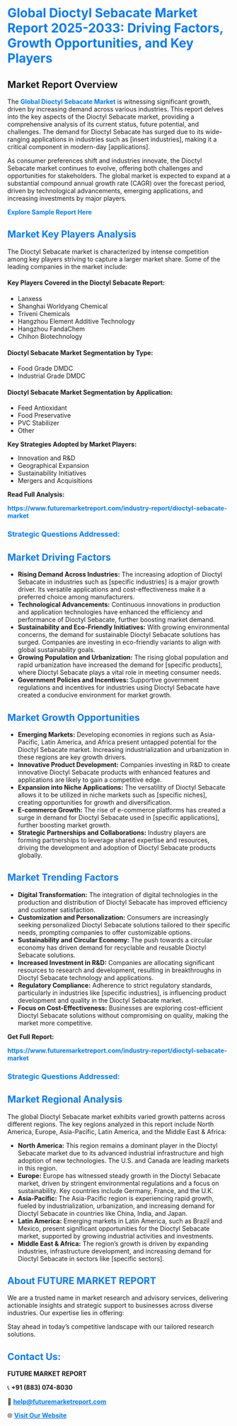 <h1 style="color: #007BFF;">Global Dioctyl Sebacate Market Report 2025-2033: Driving Factors, Growth Opportunities, and Key Players</h1>

<section id="overview">
<h2>Market Report Overview</h2>
<p>The <a href="https://www.futuremarketreport.com/industry-report/dioctyl-sebacate-market" style="color: #007BFF; text-decoration: none;"><strong>Global Dioctyl Sebacate Market</strong></a> is witnessing significant growth, driven by increasing demand across various industries. This report delves into the key aspects of the Dioctyl Sebacate market, providing a comprehensive analysis of its current status, future potential, and challenges. The demand for Dioctyl Sebacate has surged due to its wide-ranging applications in industries such as [insert industries], making it a critical component in modern-day [applications].</p>
<p>As consumer preferences shift and industries innovate, the Dioctyl Sebacate market continues to evolve, offering both challenges and opportunities for stakeholders. The global market is expected to expand at a substantial compound annual growth rate (CAGR) over the forecast period, driven by technological advancements, emerging applications, and increasing investments by major players.</p>
</section>

<section id="overview">
<p><a href="https://www.futuremarketreport.com/request-sample/reportId=32377" style="color: #007BFF; text-decoration: none;"><strong>Explore Sample Report Here</strong></a></p>
</section>

<section id="key-players">
<h2 style="color: #007BFF;">Market Key Players Analysis</h2>
<p>The Dioctyl Sebacate market is characterized by intense competition among key players striving to capture a larger market share. Some of the leading companies in the market include:</p>
<h4>Key Players Covered in the Dioctyl Sebacate Report:</h4>
<ul><li>Lanxess</li><li>Shanghai Worldyang Chemical</li><li>Triveni Chemicals</li><li>Hangzhou Element Additive Technology</li><li>Hangzhou FandaChem</li><li>Chihon Biotechnology</li></ul>
<h4>Dioctyl Sebacate Market Segmentation by Type:</h4>
<ul><li>Food Grade DMDC</li><li>Industrial Grade DMDC</li></ul>

<h4>Dioctyl Sebacate Market Segmentation by Application:</h4>
<ul><li>Feed Antioxidant</li><li>Food Preservative</li><li>PVC Stabilizer</li><li>Other</li></ul>
<p><strong>Key Strategies Adopted by Market Players:</strong></p>
<ul>
<li>Innovation and R&D</li>
<li>Geographical Expansion</li>
<li>Sustainability Initiatives</li>
<li>Mergers and Acquisitions</li>
</ul>
</section>

<section>
<p><strong>Read Full Analysis: </strong></p><a href="https://www.futuremarketreport.com/industry-report/dioctyl-sebacate-market" style="color: #007BFF; text-decoration: none;"><strong>https://www.futuremarketreport.com/industry-report/dioctyl-sebacate-market</strong></a>
<h3 style="color: #007BFF;">Strategic Questions Addressed:</h3>
</section>

<section id="driving-factors">
<h2 style="color: #007BFF;">Market Driving Factors</h2>
<ul>
<li><strong>Rising Demand Across Industries:</strong> The increasing adoption of Dioctyl Sebacate in industries such as [specific industries] is a major growth driver. Its versatile applications and cost-effectiveness make it a preferred choice among manufacturers.</li>
<li><strong>Technological Advancements:</strong> Continuous innovations in production and application technologies have enhanced the efficiency and performance of Dioctyl Sebacate, further boosting market demand.</li>
<li><strong>Sustainability and Eco-Friendly Initiatives:</strong> With growing environmental concerns, the demand for sustainable Dioctyl Sebacate solutions has surged. Companies are investing in eco-friendly variants to align with global sustainability goals.</li>
<li><strong>Growing Population and Urbanization:</strong> The rising global population and rapid urbanization have increased the demand for [specific products], where Dioctyl Sebacate plays a vital role in meeting consumer needs.</li>
<li><strong>Government Policies and Incentives:</strong> Supportive government regulations and incentives for industries using Dioctyl Sebacate have created a conducive environment for market growth.</li>
</ul>
</section>

<section id="growth-opportunities">
<h2 style="color: #007BFF;">Market Growth Opportunities</h2>
<ul>
<li><strong>Emerging Markets:</strong> Developing economies in regions such as Asia-Pacific, Latin America, and Africa present untapped potential for the Dioctyl Sebacate market. Increasing industrialization and urbanization in these regions are key growth drivers.</li>
<li><strong>Innovative Product Development:</strong> Companies investing in R&D to create innovative Dioctyl Sebacate products with enhanced features and applications are likely to gain a competitive edge.</li>
<li><strong>Expansion into Niche Applications:</strong> The versatility of Dioctyl Sebacate allows it to be utilized in niche markets such as [specific niches], creating opportunities for growth and diversification.</li>
<li><strong>E-commerce Growth:</strong> The rise of e-commerce platforms has created a surge in demand for Dioctyl Sebacate used in [specific applications], further boosting market growth.</li>
<li><strong>Strategic Partnerships and Collaborations:</strong> Industry players are forming partnerships to leverage shared expertise and resources, driving the development and adoption of Dioctyl Sebacate products globally.</li>
</ul>
</section>

<section id="trending-factors">
<h2 style="color: #007BFF;">Market Trending Factors</h2>
<ul>
<li><strong>Digital Transformation:</strong> The integration of digital technologies in the production and distribution of Dioctyl Sebacate has improved efficiency and customer satisfaction.</li>
<li><strong>Customization and Personalization:</strong> Consumers are increasingly seeking personalized Dioctyl Sebacate solutions tailored to their specific needs, prompting companies to offer customizable options.</li>
<li><strong>Sustainability and Circular Economy:</strong> The push towards a circular economy has driven demand for recyclable and reusable Dioctyl Sebacate solutions.</li>
<li><strong>Increased Investment in R&D:</strong> Companies are allocating significant resources to research and development, resulting in breakthroughs in Dioctyl Sebacate technology and applications.</li>
<li><strong>Regulatory Compliance:</strong> Adherence to strict regulatory standards, particularly in industries like [specific industries], is influencing product development and quality in the Dioctyl Sebacate market.</li>
<li><strong>Focus on Cost-Effectiveness:</strong> Businesses are exploring cost-efficient Dioctyl Sebacate solutions without compromising on quality, making the market more competitive.</li>
</ul>
</section>

<section>
<p><strong>Get Full Report: </strong></p><a href="https://www.futuremarketreport.com/industry-report/dioctyl-sebacate-market" style="color: #007BFF; text-decoration: none;"><strong>https://www.futuremarketreport.com/industry-report/dioctyl-sebacate-market</strong></a>
<h3 style="color: #007BFF;">Strategic Questions Addressed:</h3>
</section>


<section id="regional-analysis">
<h2 style="color: #007BFF;">Market Regional Analysis</h2>
<p>The global Dioctyl Sebacate market exhibits varied growth patterns across different regions. The key regions analyzed in this report include North America, Europe, Asia-Pacific, Latin America, and the Middle East & Africa:</p>
<ul>
<li><strong>North America:</strong> This region remains a dominant player in the Dioctyl Sebacate market due to its advanced industrial infrastructure and high adoption of new technologies. The U.S. and Canada are leading markets in this region.</li>
<li><strong>Europe:</strong> Europe has witnessed steady growth in the Dioctyl Sebacate market, driven by stringent environmental regulations and a focus on sustainability. Key countries include Germany, France, and the U.K.</li>
<li><strong>Asia-Pacific:</strong> The Asia-Pacific region is experiencing rapid growth, fueled by industrialization, urbanization, and increasing demand for Dioctyl Sebacate in countries like China, India, and Japan.</li>
<li><strong>Latin America:</strong> Emerging markets in Latin America, such as Brazil and Mexico, present significant opportunities for the Dioctyl Sebacate market, supported by growing industrial activities and investments.</li>
<li><strong>Middle East & Africa:</strong> The region’s growth is driven by expanding industries, infrastructure development, and increasing demand for Dioctyl Sebacate in sectors like [specific sectors].</li>
</ul>
</section>

<footer>
<h2 style="color: #007BFF;">About FUTURE MARKET REPORT</h2>
<p>We are a trusted name in market research and advisory services, delivering actionable insights and strategic support to businesses across diverse industries. Our expertise lies in offering:</p>

<p>Stay ahead in today’s competitive landscape with our tailored research solutions.</p>

<h2 style="color: #007BFF;">Contact Us:</h2>
<p><strong>FUTURE MARKET REPORT</strong></p>
<p>📞 <strong>+91 (883) 074-8030</strong></p>
<p>📧 <strong><a href="mailto:help@futuremarketreport.com" style="color: #007BFF;">help@futuremarketreport.com</a></strong></p>
<p>🌐 <strong><a href="https://www.futuremarketreport.com/" style="color: #007BFF;">Visit Our Website</a></strong></p>
</footer>